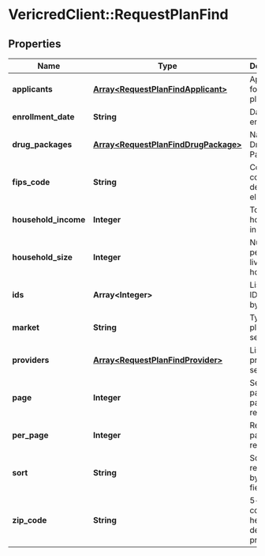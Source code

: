 # VericredClient::RequestPlanFind

## Properties
Name | Type | Description | Notes
------------ | ------------- | ------------- | -------------
**applicants** | [**Array&lt;RequestPlanFindApplicant&gt;**](RequestPlanFindApplicant.md) | Applicants for desired plans. | [optional] 
**enrollment_date** | **String** | Date of enrollment | [optional] 
**drug_packages** | [**Array&lt;RequestPlanFindDrugPackage&gt;**](RequestPlanFindDrugPackage.md) | National Drug Code Package Id | [optional] 
**fips_code** | **String** | County code to determine eligibility | [optional] 
**household_income** | **Integer** | Total household income. | [optional] 
**household_size** | **Integer** | Number of people living in household. | [optional] 
**ids** | **Array&lt;Integer&gt;** | List of plan IDs to filter by | [optional] 
**market** | **String** | Type of plan to search for. | [optional] 
**providers** | [**Array&lt;RequestPlanFindProvider&gt;**](RequestPlanFindProvider.md) | List of providers to search for. | [optional] 
**page** | **Integer** | Selected page of paginated response. | [optional] 
**per_page** | **Integer** | Results per page of response. | [optional] 
**sort** | **String** | Sort responses by plan field. | [optional] 
**zip_code** | **String** | 5-digit zip code - this helps determine pricing. | [optional] 


